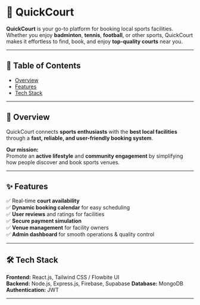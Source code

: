 # 🏸 QuickCourt 

**QuickCourt** is your go-to platform for booking local sports facilities. Whether you enjoy **badminton**, **tennis**, **football**, or other sports, QuickCourt makes it effortless to find, book, and enjoy **top-quality courts** near you.

---

## 📌 Table of Contents
- [Overview](overview)  
- [Features](features)  
- [Tech Stack](tech-stack)  
 

---

## 📖 Overview
QuickCourt connects **sports enthusiasts** with the **best local facilities** through a **fast, reliable, and user-friendly booking system**.  

**Our mission:**  
Promote an **active lifestyle** and **community engagement** by simplifying how people discover and book sports venues.  

---

## ✨ Features
✅ Real-time **court availability**  
✅ **Dynamic booking calendar** for easy scheduling  
✅ **User reviews** and ratings for facilities  
✅ **Secure payment simulation**  
✅ **Venue management** for facility owners  
✅ **Admin dashboard** for smooth operations & quality control  

---

## 🛠 Tech Stack
**Frontend:** React.js, Tailwind CSS / Flowbite UI  
**Backend:** Node.js, Express.js, Firebase, Supabase
**Database:** MongoDB  
**Authentication:** JWT  


---

